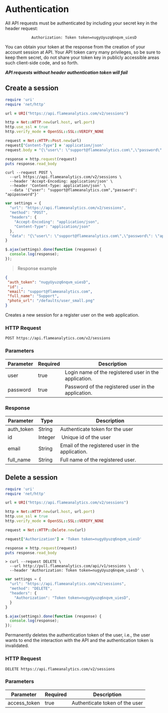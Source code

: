 # Authentication

All API requests must be authenticated by including your secret key in the header request:

<span style="text-align: center;display: block;">`Authorization: Token token=nugyUyuzq6nqvm_uiesD`</span>

You can obtain your token at the response from the creation of your account session at API. Your API token carry many privileges, so be sure to keep them secret, do not share your token key in publicly accessible areas such client-side code, and so forth.

**_API requests without header authentication token will fail_**

## Create a session

```ruby
require 'uri'
require 'net/http'

url = URI("https://api.flameanalytics.com/v2/sessions")

http = Net::HTTP.new(url.host, url.port)
http.use_ssl = true
http.verify_mode = OpenSSL::SSL::VERIFY_NONE

request = Net::HTTP::Post.new(url)
request["Content-Type"] = 'application/json'
request.body = "{\"user\": \"support@flameanalytics.com\",\"password\": \"apipassword\"}"

response = http.request(request)
puts response.read_body
```

```shell
curl --request POST \
  --url https://api.flameanalytics.com/v2/sessions \
  --header 'Accept-Encoding: application/json' \
  --header 'Content-Type: application/json' \
  --data '{"user": "support@flameanalytics.com","password": "apipassword"}'
```

```javascript
var settings = {
  "url": "https://api.flameanalytics.com/v2/sessions",
  "method": "POST",
  "headers": {
    "Accept-Encoding": "application/json",
    "Content-Type": "application/json"
  },
  "data": "{\"user\": \"support@flameanalytics.com\",\"password\": \"apipassword\"}"
}

$.ajax(settings).done(function (response) {
  console.log(response);
});
```

> Response example

```json
{
 "auth_token": "nugyUyuzq6nqvm_uiesD",
 "id": ,
 "email": "support@flameanalytics.com",
 "full_name": "Support",
 "photo_url": "/defaults/user_small.png"
}
```

Creates a new session for a register user on the web application.

### HTTP Request

`POST https://api.flameanalytics.com/v2/sessions`

### Parameters

Parameter | Required | Description
--------- | ------- | -----------
user | true | Login name of the registered user in the application.
password | true | Password of the registered user in the application.


### Response

Parameter | Type | Description
--------- | ------- | -----------
auth_token | String | Authenticate token for the user
id | Integer | Unique id of the user
email | String | Email of the registered user in the application.
full_name | String | Full name of the registered user.


## Delete a session

```ruby
require 'uri'
require 'net/http'

url = URI("https://api.flameanalytics.com/v2/sessions")

http = Net::HTTP.new(url.host, url.port)
http.use_ssl = true
http.verify_mode = OpenSSL::SSL::VERIFY_NONE

request = Net::HTTP::Delete.new(url)

request["Authorization"] = 'Token token=nugyUyuzq6nqvm_uiesD'

response = http.request(request)
puts response.read_body
```

```shell
> curl --request DELETE \
  --url http://pull.flameanalytics.com/api/v1/sessions \
  --header 'Authorization: Token token=nugyUyuzq6nqvm_uiesD' \
```

```javascript
var settings = {
  "url": "https://api.flameanalytics.com/v2/sessions",
  "method": "DELETE",
  "headers": {
    "Authorization": "Token token=nugyUyuzq6nqvm_uiesD",
  }
}

$.ajax(settings).done(function (response) {
  console.log(response);
});
```

Permanently deletes the authentication token of the user, i.e., the user wants to end the interaction with the API and the authentication token is invalidated.

### HTTP Request

`DELETE https://api.flameanalytics.com/v2/sessions`

### Parameters

Parameter | Required | Description
--------- | ------- | -----------
access_token | true | Authenticate token of the user

